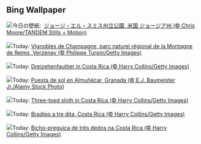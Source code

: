 ## Bing Wallpaper
![](https://www.bing.com/th?id=OHR.AutumnCypress_JA-JP4647054612_UHD.jpg&w=1000)今日の壁紙: &nbsp;[ジョージ・エル・スミス州立公園, 米国 ジョージア州 (© Chris Moore/TANDEM Stills + Motion)](https://www.bing.com/th?id=OHR.AutumnCypress_JA-JP4647054612_UHD.jpg)
<br><br/>
![](https://www.bing.com/th?id=OHR.NuitsChampagne_FR-FR1213854382_UHD.jpg&w=1000)Today: [Vignobles de Champagne, parc naturel régional de la Montagne de Reims, Verzenay (© Philippe Turpin/Getty Images)](https://www.bing.com/th?id=OHR.NuitsChampagne_FR-FR1213854382_UHD.jpg)
<br><br/>
![](https://www.bing.com/th?id=OHR.SmilingSloth_DE-DE3423910925_UHD.jpg&w=1000)Today: [Dreizehenfaultier in Costa Rica (© Harry Collins/Getty Images)](https://www.bing.com/th?id=OHR.SmilingSloth_DE-DE3423910925_UHD.jpg)
<br><br/>
![](https://www.bing.com/th?id=OHR.SpanishBMXRacingChampionship_ES-ES3255025375_UHD.jpg&w=1000)Today: [Puesta de sol en Almuñécar, Granada (© E.J. Baumeister Jr./Alamy Stock Photo)](https://www.bing.com/th?id=OHR.SpanishBMXRacingChampionship_ES-ES3255025375_UHD.jpg)
<br><br/>
![](https://www.bing.com/th?id=OHR.SmilingSloth_EN-GB0473899381_UHD.jpg&w=1000)Today: [Three-toed sloth in Costa Rica (© Harry Collins/Getty Images)](https://www.bing.com/th?id=OHR.SmilingSloth_EN-GB0473899381_UHD.jpg)
<br><br/>
![](https://www.bing.com/th?id=OHR.SmilingSloth_IT-IT8557895163_UHD.jpg&w=1000)Today: [Bradipo a tre dita, Costa Rica (© Harry Collins/Getty Images)](https://www.bing.com/th?id=OHR.SmilingSloth_IT-IT8557895163_UHD.jpg)
<br><br/>
![](https://www.bing.com/th?id=OHR.SmilingSloth_PT-BR6480806367_UHD.jpg&w=1000)Today: [Bicho-preguiça de três dedos na Costa Rica (© Harry Collins/Getty Images)](https://www.bing.com/th?id=OHR.SmilingSloth_PT-BR6480806367_UHD.jpg)
<br><br/>
